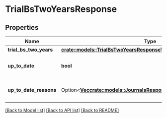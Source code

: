 # TrialBsTwoYearsResponse

## Properties

Name | Type | Description | Notes
------------ | ------------- | ------------- | -------------
**trial_bs_two_years** | [**crate::models::TrialBsTwoYearsResponseTrialBsTwoYears**](trialBsTwoYearsResponse_trial_bs_two_years.md) |  | 
**up_to_date** | **bool** | 集計結果が最新かどうか | 
**up_to_date_reasons** | Option<[**Vec<crate::models::JournalsResponseJournalsUpToDateReasons>**](journalsResponse_journals_up_to_date_reasons.md)> | 集計が最新でない場合の要因情報 | [optional]

[[Back to Model list]](../README.md#documentation-for-models) [[Back to API list]](../README.md#documentation-for-api-endpoints) [[Back to README]](../README.md)


